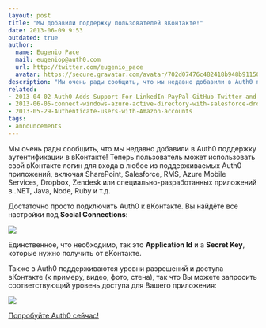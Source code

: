 ```yaml
---
layout: post
title: "Мы добавили поддержку пользователей вКонтакте!"
date: 2013-06-09 9:53
outdated: true
author:
  name: Eugenio Pace
  mail: eugeniop@auth0.com
  url: http://twitter.com/eugenio_pace
  avatar: https://secure.gravatar.com/avatar/702d07476c482418b948b911504137a5?s=60
description: "Мы очень рады сообщить, что мы недавно добавили в Auth0 поддержку аутентификации в вКонтакте! Теперь пользователь может использовать свой вКонтакте логин для"
related:
- 2013-04-02-Auth0-Adds-Support-For-LinkedIn-PayPal-GitHub-Twitter-and-Facebook
- 2013-06-05-connect-windows-azure-active-directory-with-salesforce-dropbox-sharepoint-zendesk
- 2013-05-29-Authenticate-users-with-Amazon-accounts
tags:
- announcements
---
```



Мы очень рады сообщить, что мы недавно добавили в Auth0 поддержку аутентификации в вКонтакте! Теперь пользователь может использовать свой вКонтакте логин для входа в любое из поддерживаемых Auth0 приложений, включая SharePoint, Salesforce, RMS, Azure Mobile Services, Dropbox, Zendesk или специально-разработанных приложений в .NET, Java, Node, Ruby и т.д.

<!-- more -->

Достаточно просто подключить Auth0 к вКонтакте. Вы найдёте все настройки под __Social Connections__:

![](https://s3.amazonaws.com/blog.auth0.com/img/vk-social.png)

Единственное, что необходимо, так это __Application Id__ и a __Secret Key__, которые нужно получить от вКонтакте.

Также в Auth0 поддерживаются уровни разрешений и доступа вКонтакте (к примеру, видео, фото, стена), так что Вы можете запросить соответствующий уровень доступа для Вашего приложения:

![](https://s3.amazonaws.com/blog.auth0.com/img/vk-scopes.png)

[Попробуйте Auth0 сейчас!](https://auth0.com)
